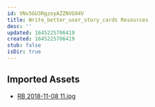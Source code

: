 ```yaml
---
id: VNv5GU3RgzoyAZZNVG94V
title: Write_better_user_story_cards Resources
desc: ''
updated: 1645225706419
created: 1645225706419
stub: false
isDir: true
---
```

## Imported Assets
- [RB 2018-11-08 11.jpg](/assets/rb-2018-11-08-11-1f7g6Zdavw1f.jpg)
